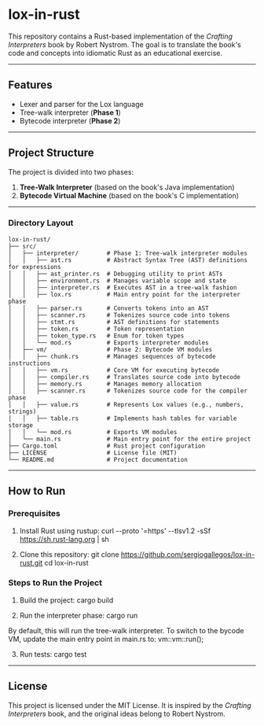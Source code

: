 # lox-in-rust

This repository contains a Rust-based implementation of the *Crafting Interpreters* book by Robert Nystrom. The goal is to translate the book's code and concepts into idiomatic Rust as an educational exercise.

---

## Features
- Lexer and parser for the Lox language
- Tree-walk interpreter (**Phase 1**)
- Bytecode interpreter (**Phase 2**)

---

## Project Structure

The project is divided into two phases:
1. **Tree-Walk Interpreter** (based on the book's Java implementation)
2. **Bytecode Virtual Machine** (based on the book's C implementation)

---

### Directory Layout
```plaintext
lox-in-rust/
├── src/
│   ├── interpreter/        # Phase 1: Tree-walk interpreter modules
│   │   ├── ast.rs          # Abstract Syntax Tree (AST) definitions for expressions
│   │   ├── ast_printer.rs  # Debugging utility to print ASTs
│   │   ├── environment.rs  # Manages variable scope and state
│   │   ├── interpreter.rs  # Executes AST in a tree-walk fashion
│   │   ├── lox.rs          # Main entry point for the interpreter phase
│   │   ├── parser.rs       # Converts tokens into an AST
│   │   ├── scanner.rs      # Tokenizes source code into tokens
│   │   ├── stmt.rs         # AST definitions for statements
│   │   ├── token.rs        # Token representation
│   │   ├── token_type.rs   # Enum for token types
│   │   └── mod.rs          # Exports interpreter modules
│   ├── vm/                 # Phase 2: Bytecode VM modules
│   │   ├── chunk.rs        # Manages sequences of bytecode instructions
│   │   ├── vm.rs           # Core VM for executing bytecode
│   │   ├── compiler.rs     # Translates source code into bytecode
│   │   ├── memory.rs       # Manages memory allocation
│   │   ├── scanner.rs      # Tokenizes source code for the compiler phase
│   │   ├── value.rs        # Represents Lox values (e.g., numbers, strings)
│   │   ├── table.rs        # Implements hash tables for variable storage
│   │   └── mod.rs          # Exports VM modules
│   └── main.rs             # Main entry point for the entire project
├── Cargo.toml              # Rust project configuration
├── LICENSE                 # License file (MIT)
└── README.md               # Project documentation
```

---

## How to Run

### Prerequisites

1. Install Rust using rustup:
curl --proto '=https' --tlsv1.2 -sSf https://sh.rust-lang.org | sh

2. Clone this repository:
git clone https://github.com/sergiogallegos/lox-in-rust.git
cd lox-in-rust

### Steps to Run the Project

1. Build the project:
cargo build

2. Run the interpreter phase:
cargo run

By default, this will run the tree-walk interpreter. To switch to the bycode VM, update the main entry point in main.rs to:
vm::vm::run();

3. Run tests:
cargo test

---

## License
This project is licensed under the MIT License. It is inspired by the *Crafting Interpreters* book, and the original ideas belong to Robert Nystrom.
